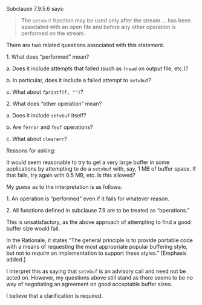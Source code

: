 Subclause 7.9.5.6 says:

> The `setvbuf` function may be used only after the stream ... has been associated
> with an open file and before any other operation is performed on the stream.

There are two related questions associated with this statement.

1\. What does “performed” mean?

a. Does it include attempts that failed (such as `fread` on output file, etc.)?

b. In particular, does it include a failed attempt to `setvbuf`?

c. What about `fprintf(f, "")`?

2\. What does “other operation” mean?

a. Does it include `setvbuf` itself?

b. Are `ferror` and `feof` operations?

c. What about `clearerr`?

Reasons for asking:

It would seem reasonable to try to get a very large buffer in some applications
by attempting to do a `setvbuf` with, say, 1 MB of buffer space. If that fails,
try again with 0.5 MB, etc. Is this allowed?

My *guess* as to the interpretation is as follows:

1\. An operation is “performed” even if it fails for whatever reason.

2\. All functions defined in subclause 7.9 are to be treated as “operations.”

This is unsatisfactory, as the above approach of attempting to find a good
buffer size would fail.

In the Rationale, it states “The general principle is to provide portable code
with a means of requesting the most appropriate popular buffering style, but not
to *require* an implementation to support these styles.” \[Emphasis added.]

I interpret this as saying that `setvbuf` is an advisory call and need not be
acted on. However, my questions above still stand as there seems to be no way of
negotiating an agreement on good acceptable buffer sizes.

I believe that a clarification is required.
